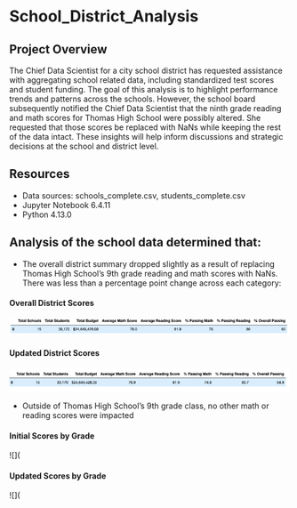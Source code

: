 # School_District_Analysis

## Project Overview
The Chief Data Scientist for a city school district has requested assistance with aggregating school related data, including standardized test scores and student funding. The goal of this analysis is to highlight performance trends and patterns across the schools. However, the school board subsequently notified the Chief Data Scientist that the ninth grade reading and math scores for Thomas High School were possibly altered. She requested that those scores be replaced with NaNs while keeping the rest of the data intact. These insights will help inform discussions and strategic decisions at the school and district level.

## Resources
- Data sources: schools_complete.csv, students_complete.csv 
- Jupyter Notebook 6.4.11
- Python 4.13.0 

## Analysis of the school data determined that:
- The overall district summary dropped slightly as a result of replacing Thomas High School’s 9th grade reading and math scores with NaNs. There was less than a percentage point change across each category:

#### Overall District Scores
![](https://github.com/AB3478/School_District_Analysis/blob/main/Images/Original/Overall1.png)

#### Updated District Scores
![](https://github.com/AB3478/School_District_Analysis/blob/main/Images/THS_9th/Overall2.png)

-	Outside of Thomas High School’s 9th grade class, no other math or reading scores were impacted

#### Initial Scores by Grade
![](

#### Updated Scores by Grade
![](
